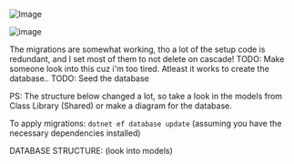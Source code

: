 ![Image](https://github.com/user-attachments/assets/9d00bb43-c053-4a64-b6f2-0ab18cc226c2)

![image](https://github.com/user-attachments/assets/0503699d-3ce2-4b29-a75b-5bfb11c58eb7)

The migrations are somewhat working, tho a lot of the setup code is redundant, and I set most of them to not delete on cascade!
TODO: Make someone look into this cuz i'm too tired.
Atleast it works to create the database..
TODO: Seed the database

PS: The structure below changed a lot, so take a look in the models from Class Library (Shared) or make a diagram for the database.

To apply migrations: `dotnet ef database update` (assuming you have the necessary dependencies installed)

DATABASE STRUCTURE: (look into models)  
  
